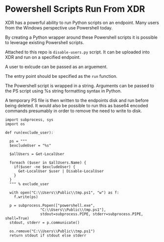# Powershell Scripts Run From XDR

XDR has a powerful ability to run Python scripts on an endpoint.
Many users from the Windows perspective use Powershell today.

By creating a Python wrapper around these Powershell scripts it is 
possible to leverage existing Powershell scripts.

Attached to this repo is `disable-users.py` script. It can be uploaded into 
XDR and run on a specified endpoint.

A user to exlcude can be passed as an arguement.

The entry point should be specified as the `run` function.

The Powershell script is wrapped in a string.
Arguments can be passed to the PS script using %s string formatting syntax in Python.

A temporary PS file is then written to the endpoints disk and run before being deleted.
It would also be possible to run this as base64 encoded commands presumably in order to 
remove the need to write to disk.

```
import subprocess, sys
import os

def run(exclude_user):

  ps = """
  $excludeUser = "%s"

  $allUsers = Get-LocalUser

  foreach ($user in $allUsers.Name) {
    if($user -ne $excludeUser) {
      Get-LocalUser $user | Disable-LocalUser
    }
  }
  """ % exclude_user

  with open("C:\\Users\\Public\\tmp.ps1", "w") as f:
    f.write(ps)

  p = subprocess.Popen(["powershell.exe", 
                "C:\\Users\\Public\\tmp.ps1"], 
                stdout=subprocess.PIPE, stderr=subprocess.PIPE, shell=True)
  stdout, stderr = p.communicate()

  os.remove("C:\\Users\\Public\\tmp.ps1")
  return stdout if stdout else stderr
```
